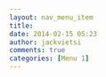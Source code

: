 ```yaml
---
layout: nav_menu_item
title: 
date: 2014-02-15 05:23
author: jackvietsi
comments: true
categories: [Menu 1]
---
```

 
